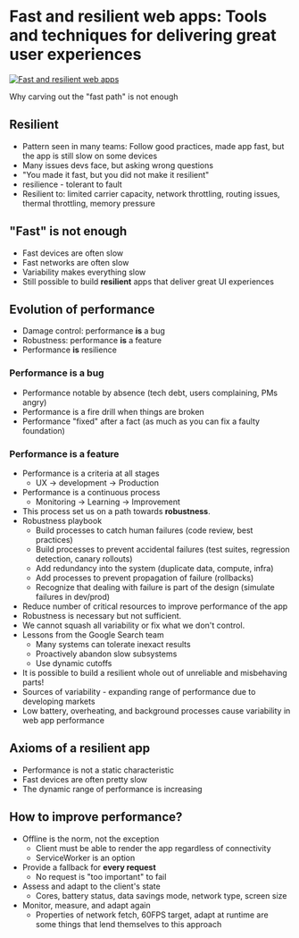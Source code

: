 # Fast and resilient web apps: Tools and techniques for delivering great user experiences
[![Fast and resilient web apps](http://img.youtube.com/vi/aqvz5Oqs238/0.jpg)](http://www.youtube.com/watch?v=aqvz5Oqs238)

Why carving out the "fast path" is not enough

## Resilient
- Pattern seen in many teams: Follow good practices, made app fast, but the app is still slow on some devices
- Many issues devs face, but asking wrong questions
- "You made it fast, but you did not make it resilient"
- resilience - tolerant to fault
- Resilient to: limited carrier capacity, network throttling, routing issues, thermal throttling, memory pressure

## "Fast" is not enough
- Fast devices are often slow
- Fast networks are often slow
- Variability makes everything slow
- Still possible to build **resilient** apps that deliver great UI experiences

## Evolution of performance
- Damage control: performance **is** a bug
- Robustness: performance **is** a feature
- Performance **is** resilience

### Performance is a bug
- Performance notable by absence (tech debt, users complaining, PMs angry)
- Performance is a fire drill when things are broken
- Performance "fixed" after a fact (as much as you can fix a faulty foundation)

### Performance is a feature
- Performance is a criteria at all stages
  * UX -> development -> Production
- Performance is a continuous process
  * Monitoring -> Learning -> Improvement
- This process set us on a path towards **robustness**.
- Robustness playbook
  * Build processes to catch human failures (code review, best practices)
  * Build processes to prevent accidental failures (test suites, regression detection, canary rollouts)
  * Add redundancy into the system (duplicate data, compute, infra)
  * Add processes to prevent propagation of failure (rollbacks)
  * Recognize that dealing with failure is part of the design (simulate failures in dev/prod)
- Reduce number of critical resources to improve performance of the app
- Robustness is necessary but not sufficient.
- We cannot squash all variability or fix what we don't control.
- Lessons from the Google Search team
  * Many systems can tolerate inexact results
  * Proactively abandon slow subsystems
  * Use dynamic cutoffs
- It is possible to build a resilient whole out of unreliable and misbehaving parts!
- Sources of variability - expanding range of performance due to developing markets
- Low battery, overheating, and background processes cause variability in web app performance

## Axioms of a resilient app
- Performance is not a static characteristic
- Fast devices are often pretty slow
- The dynamic range of performance is increasing

## How to improve performance?
- Offline is the norm, not the exception
  * Client must be able to render the app regardless of connectivity
  * ServiceWorker is an option
- Provide a fallback for **every request**
  * No request is "too important" to fail
- Assess and adapt to the client's state
  * Cores, battery status, data savings mode, network type, screen size
- Monitor, measure, and adapt again
  * Properties of network fetch, 60FPS target, adapt at runtime are some things that lend themselves to this approach
